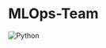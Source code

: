 # MLOps-Team 

![Python](https://img.shields.io/badge/python-3670A0?style=for-the-badge&logo=python&logoColor=ffdd54)
